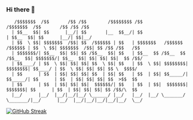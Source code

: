 ### Hi there 👋


       /$$$$$$$  /$$       /$$ /$$        /$$$$$$$$ /$$                           /$$$$$$$  /$$       /$$ /$$ /$$          
      | $$__  $$| $$      |__/| $$       |__  $$__/| $$                          | $$__  $$| $$      |__/| $$|__/          
      | $$  \ $$| $$$$$$$  /$$| $$  /$$$$$$ | $$   | $$$$$$$   /$$$$$$   /$$$$$$ | $$  \ $$| $$$$$$$  /$$| $$ /$$ /$$   /$$
      | $$$$$$$/| $$__  $$| $$| $$ /$$__  $$| $$   | $$__  $$ /$$__  $$ /$$__  $$| $$$$$$$/| $$__  $$| $$| $$| $$|  $$ /$$/
      | $$____/ | $$  \ $$| $$| $$| $$  \ $$| $$   | $$  \ $$| $$$$$$$$| $$$$$$$$| $$____/ | $$  \ $$| $$| $$| $$ \  $$$$/ 
      | $$      | $$  | $$| $$| $$| $$  | $$| $$   | $$  | $$| $$_____/| $$_____/| $$      | $$  | $$| $$| $$| $$  >$$  $$ 
      | $$      | $$  | $$| $$| $$|  $$$$$$/| $$   | $$  | $$|  $$$$$$$|  $$$$$$$| $$      | $$  | $$| $$| $$| $$ /$$/\  $$
      |__/      |__/  |__/|__/|__/ \______/ |__/   |__/  |__/ \_______/ \_______/|__/      |__/  |__/|__/|__/|__/|__/  \__/
                                                                                                                     
                                                                                                                     

[![GitHub Streak](https://streak-stats.demolab.com/?user=Philotheephilix)](https://git.io/streak-stats)
<!--
**Philotheephilix/PhiloTheePhilix** is a ✨ _special_ ✨ repository because its `README.md` (this file) appears on your GitHub profile.

Here are some ideas to get you started:

- 🔭 I’m currently working on ...
- 🌱 I’m currently learning ...
- 👯 I’m looking to collaborate on ...
- 🤔 I’m looking for help with ...
- 💬 Ask me about ...
- 📫 How to reach me: ...
- 😄 Pronouns: ...
- ⚡ Fun fact: ...
-->
